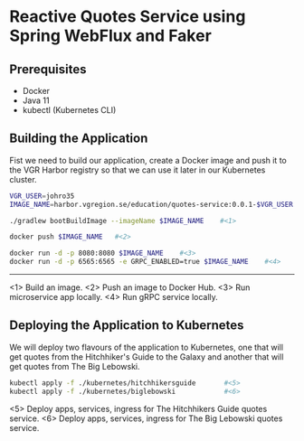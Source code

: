 # Reactive Quotes Service using Spring WebFlux and Faker

## Prerequisites

- Docker
- Java 11
- kubectl (Kubernetes CLI)

## Building the Application

Fist we need to build our application, create a Docker image and push it to the
VGR Harbor registry so that we can use it later in our Kubernetes cluster.

```bash
VGR_USER=johro35
IMAGE_NAME=harbor.vgregion.se/education/quotes-service:0.0.1-$VGR_USER

./gradlew bootBuildImage --imageName $IMAGE_NAME    #<1>

docker push $IMAGE_NAME   #<2>

docker run -d -p 8080:8080 $IMAGE_NAME    #<3>
docker run -d -p 6565:6565 -e GRPC_ENABLED=true $IMAGE_NAME    #<4>
```

---

<1> Build an image.
<2> Push an image to Docker Hub.
<3> Run microservice app locally.
<4> Run gRPC service locally.

## Deploying the Application to Kubernetes

We will deploy two flavours of the application to Kubernetes, one that will get
quotes from the Hitchhiker's Guide to the Galaxy and another that will get quotes
from The Big Lebowski.

```bash
kubectl apply -f ./kubernetes/hitchhikersguide       #<5>
kubectl apply -f ./kubernetes/biglebowski            #<6>
```

<5> Deploy apps, services, ingress for The Hitchhikers Guide quotes service.
<6> Deploy apps, services, ingress for The Big Lebowski quotes service.
